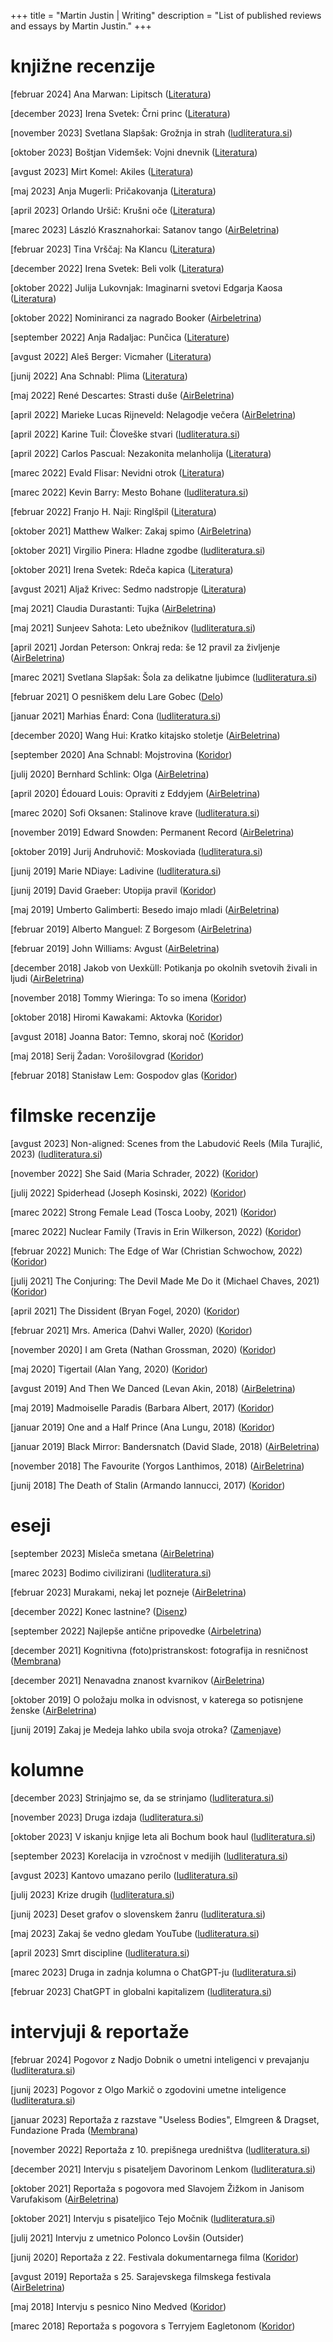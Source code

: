 +++
title = "Martin Justin | Writing"
description = "List of published reviews and essays by Martin Justin."
+++

# knjižne recenzije

[februar 2024] Ana Marwan: Lipitsch ([Literatura](https://www.ludliteratura.si/knjigarna/revije/391-392/))

[december 2023] Irena Svetek: Črni princ ([Literatura](https://www.ludliteratura.si/knjigarna/revije/389-390/))

[november 2023] Svetlana Slapšak: Grožnja in strah ([ludliteratura.si](https://www.ludliteratura.si/kritika-komentar/lumpen-nacifasizem-kratkega-dometa/))

[oktober 2023] Boštjan Videmšek: Vojni dnevnik ([Literatura](https://www.ludliteratura.si/knjigarna/revije/388/))

[avgust 2023] Mirt Komel: Akiles ([Literatura](https://www.ludliteratura.si/knjigarna/revije/386/))

[maj 2023] Anja Mugerli: Pričakovanja ([Literatura](https://www.ludliteratura.si/knjigarna/revije/383/))

[april 2023] Orlando Uršič: Krušni oče ([Literatura](https://www.ludliteratura.si/knjigarna/revije/382/))

[marec 2023] László Krasznahorkai: Satanov tango ([AirBeletrina](https://www.airbeletrina.si/clanek/anatomija-razpadanja))

[februar 2023] Tina Vrščaj: Na Klancu ([Literatura](https://www.ludliteratura.si/revija/379-380/))

[december 2022] Irena Svetek: Beli volk ([Literatura](https://www.ludliteratura.si/revija/377-378/))

[oktober 2022] Julija Lukovnjak: Imaginarni svetovi Edgarja Kaosa ([Literatura](https://www.ludliteratura.si/revija/376/))

[oktober 2022] Nominiranci za nagrado Booker ([Airbeletrina](http://www.airbeletrina.si/clanek/o-cem-govorijo-romani-ki-se-potegujejo-za-nagrado-booker))

[september 2022] Anja Radaljac: Punčica ([Literature](https://www.ludliteratura.si/revija/375/))

[avgust 2022] Aleš Berger: Vicmaher ([Literatura](https://www.ludliteratura.si/revija/374/))

[junij 2022] Ana Schnabl: Plima ([Literatura](https://www.ludliteratura.si/revija/372-373/))

[maj 2022] René Descartes: Strasti duše ([AirBeletrina](http://www.airbeletrina.si/clanek/descartesove-strasti))

[april 2022] Marieke Lucas Rijneveld: Nelagodje večera ([AirBeletrina](http://www.airbeletrina.si/clanek/zrkla-kot-frnikole))

[april 2022] Karine Tuil: Človeške stvari ([ludliteratura.si](https://www.ludliteratura.si/kritika-komentar/o-senzacionalisticnih-blurbih/))

[april 2022] Carlos Pascual: Nezakonita melanholija ([Literatura](https://www.ludliteratura.si/revija/370/))

[marec 2022] Evald Flisar: Nevidni otrok ([Literatura](https://www.ludliteratura.si/revija/369/))

[marec 2022] Kevin Barry: Mesto Bohane ([ludliteratura.si](https://www.ludliteratura.si/kritika-komentar/dogodek-v-mestu-bohane/))

[februar 2022] Franjo H. Naji: Ringlšpil ([Literatura](https://www.ludliteratura.si/revija/367-368/))

[oktober 2021] Matthew Walker: Zakaj spimo ([AirBeletrina](http://www.airbeletrina.si/clanek/namisljene-epidemije-in-izginuli-stolpci))

[oktober 2021] Virgilio Pinera: Hladne zgodbe ([ludliteratura.si](https://www.ludliteratura.si/imena-avtorjev/martin-justin/)) 

[oktober 2021] Irena Svetek: Rdeča kapica ([Literatura](https://www.ludliteratura.si/revija/364/))

[avgust 2021] Aljaž Krivec: Sedmo nadstropje ([Literatura](https://www.ludliteratura.si/revija/362/))

[maj 2021] Claudia Durastanti: Tujka ([AirBeletrina](http://www.airbeletrina.si/clanek/tehnologija-ki-razkriva-svet)) 

[maj 2021] Sunjeev Sahota: Leto ubežnikov ([ludliteratura.si](https://www.ludliteratura.si/kritika-komentar/delal-bom-vec/)) 

[april 2021] Jordan Peterson: Onkraj reda: še 12 pravil za življenje ([AirBeletrina](http://www.airbeletrina.si/clanek/onkraj-reda-in-nereda))

[marec 2021] Svetlana Slapšak: Šola za delikatne ljubimce ([ludliteratura.si](https://www.ludliteratura.si/kritika-komentar/delikatna-ljubezen/))

[februar 2021] O pesniškem delu Lare Gobec ([Delo](https://www.delo.si/kultura/knjiga/moznost-dotika-v-hladnem-svetu-o-poeziji-lare-gobec/)) 

[januar 2021] Marhias Énard: Cona ([ludliteratura.si](https://www.ludliteratura.si/kritika-komentar/med-sencami-v-hadu-globinah/))

[december 2020] Wang Hui: Kratko kitajsko stoletje ([AirBeletrina](http://www.airbeletrina.si/clanek/v-iskanju-nove-politike)) 

[september 2020] Ana Schnabl: Mojstrovina ([Koridor](http://koridor-ku.si/literatura/ana-schnabl-mojstrovina/))

[julij 2020] Bernhard Schlink: Olga ([AirBeletrina](http://www.airbeletrina.si/clanek/med-prizemljenim-zivljenjem-in-sanjami-o-velikih-idealih)) 

[april 2020] Édouard Louis: Opraviti z Eddyjem ([AirBeletrina](http://www.airbeletrina.si/clanek/pretresljiv-in-cudovito-nenavaden-tekst)) 

[marec 2020] Sofi Oksanen: Stalinove krave ([ludliteratura.si](http://www.ludliteratura.si/kritika-komentar/poustvarjanje-kompleksne-mreze-dejstev/))

[november 2019] Edward Snowden: Permanent Record ([AirBeletrina](http://www.airbeletrina.si/clanek/pozitiven-politicni-naboj))

[oktober 2019] Jurij Andruhovič: Moskoviada ([ludliteratura.si](http://www.ludliteratura.si/kritika-komentar/zadnji-dnevi-imperija/))

[junij 2019] Marie NDiaye: Ladivine ([ludliteratura.si](http://www.ludliteratura.si/kritika-komentar/ples-v-maskah-2/))

[junij 2019] David Graeber: Utopija pravil ([Koridor](http://koridor-ku.si/literatura/david-graeber-utopija-pravil/))

[maj 2019] Umberto Galimberti: Besedo imajo mladi ([AirBeletrina](http://www.airbeletrina.si/clanek/besedo-mladim)) 

[februar 2019] Alberto Manguel: Z Borgesom ([AirBeletrina](http://www.airbeletrina.si/clanek/med-ogledali-in-tigri)) 

[februar 2019] John Williams: Avgust ([AirBeletrina](http://www.airbeletrina.si/clanek/svoboda-in-nujnost)) 

[december 2018] Jakob von Uexküll: Potikanja po okolnih svetovih živali in ljudi ([AirBeletrina](http://www.airbeletrina.si/clanek/obcestni-razbojniki-in-obskurna-znanstvena-literatura)) 

[november 2018] Tommy Wieringa: To so imena ([Koridor](http://koridor-ku.si/literatura/tommy-wieringa-imena/))

[oktober 2018] Hiromi Kawakami: Aktovka ([Koridor](http://koridor-ku.si/literatura/hiromi-kawakami-aktovka/))

[avgust 2018] Joanna Bator: Temno, skoraj noč ([Koridor](http://koridor-ku.si/literatura/joanna-bator-temno-skoraj-noc/)) 

[maj 2018] Serij Žadan: Vorošilovgrad ([Koridor](https://koridor-ku.si/literatura/serhij-zadan-vorosilovgrad/))

[februar 2018] Stanisław Lem: Gospodov glas ([Koridor](http://koridor-ku.si/literatura/stanislaw-lem-gospodov-glas/))

# filmske recenzije

[avgust 2023] Non-aligned: Scenes from the Labudović Reels (Mila Turajlić, 2023) ([ludliteratura.si](https://www.ludliteratura.si/refleksija/skoraj-magicno/))

[november 2022] She Said (Maria Schrader, 2022) ([Koridor](https://koridor-ku.si/filmtv/33-liffe-ona-ve-she-said/))

[julij 2022] Spiderhead (Joseph Kosinski, 2022) ([Koridor](https://koridor-ku.si/filmtv/spiderhead/))

[marec 2022] Strong Female Lead (Tosca Looby, 2021) ([Koridor](https://koridor-ku.si/filmtv/24-fdf-odlocna-liderka-strong-female-lead/))

[marec 2022] Nuclear Family (Travis in Erin Wilkerson, 2022) ([Koridor](https://koridor-ku.si/filmtv/24-fdf-nuklearna-druzina-nuclear-family/))

[februar 2022] Munich: The Edge of War (Christian Schwochow, 2022) ([Koridor](https://koridor-ku.si/filmtv/munchen-na-robu-vojne-munich-the-edge-of-war/))

[julij 2021] The Conjuring: The Devil Made Me Do it (Michael Chaves, 2021) ([Koridor](https://koridor-ku.si/filmtv/priklicano-zlo-kriv-je-satan-the-conjuring-the-devil-made-me-do-it/))

[april 2021] The Dissident (Bryan Fogel, 2020) ([Koridor](https://koridor-ku.si/filmtv/disident-the-dissident/))

[februar 2021] Mrs. America (Dahvi Waller, 2020) ([Koridor](https://koridor-ku.si/filmtv/gospa-amerika-mrs-america-miniserija/))

[november 2020] I am Greta (Nathan Grossman, 2020) ([Koridor](https://koridor-ku.si/filmtv/31-liffe-greta-i-am-greta/))

[maj 2020] Tigertail (Alan Yang, 2020) ([Koridor](https://koridor-ku.si/filmtv/tigertail/))

[avgust 2019] And Then We Danced (Levan Akin, 2018) ([AirBeletrina](http://www.airbeletrina.si/clanek/otvoritveni-ples))

[maj 2019] Madmoiselle Paradis (Barbara Albert, 2017) ([Koridor](https://koridor-ku.si/filmtv/madmoiselle-paradis-rez-barbara-albert/))

[januar 2019] One and a Half Prince (Ana Lungu, 2018) ([Koridor](https://koridor-ku.si/filmtv/princ-pol-one-half-prince-rez-ana-lungu/))

[januar 2019] Black Mirror: Bandersnatch (David Slade, 2018) ([AirBeletrina](http://www.airbeletrina.si/clanek/ne-zmoznost-svobodne-izbire))

[november 2018] The Favourite (Yorgos Lanthimos, 2018) ([AirBeletrina](http://www.airbeletrina.si/clanek/posiliti-torej))

[junij 2018] The Death of Stalin (Armando Iannucci, 2017) ([Koridor](https://koridor-ku.si/filmtv/stalinova-smrt-death-stalin/))

# eseji

[september 2023] Misleča smetana ([AirBeletrina](https://airbeletrina.si/misleca-smetana/))

[marec 2023] Bodimo civilizirani ([ludliteratura.si](https://www.ludliteratura.si/kritika-komentar/knjigogled/bodimo-civilizirani/))

[februar 2023] Murakami, nekaj let pozneje ([AirBeletrina](http://www.airbeletrina.si/clanek/murakami-nekaj-let-pozneje))

[december 2022] Konec lastnine? ([Disenz](https://www.disenz.net/konec-lastnine/))

[september 2022] Najlepše antične pripovedke ([Airbeletrina](http://www.airbeletrina.si/clanek/najlepse-anticne-pripovedke))

[december 2021] Kognitivna (foto)pristranskost: fotografija in resničnost ([Membrana](https://www.membrana.si/esej/kognitivna-fotopristranskost/))

[december 2021] Nenavadna znanost kvarnikov ([AirBeletrina](http://www.airbeletrina.si/clanek/nenavadna-znanost-kvarnikov))

[oktober 2019] O položaju molka in odvisnost, v katerega so potisnjene ženske ([AirBeletrina](http://www.airbeletrina.si/clanek/o-polozaju-molka-in-odvisnosti-v-katerega-so-potisnjene-zenske))

[junij 2019] Zakaj je Medeja lahko ubila svoja otroka? ([Zamenjave](https://zamenjave.wordpress.com/2019/05/31/martin-justin-zakaj-je-medeja-lahko-ubila-svoja-otroka/))

# kolumne

[december 2023] Strinjajmo se, da se strinjamo ([ludliteratura.si](https://www.ludliteratura.si/esej-kolumna/strinjajmo-se-da-se-strinjamo/))

[november 2023] Druga izdaja ([ludliteratura.si](https://www.ludliteratura.si/esej-kolumna/druga-izdaja/))

[oktober 2023] V iskanju knjige leta ali Bochum book haul ([ludliteratura.si](https://www.ludliteratura.si/esej-kolumna/v-iskanju-knjige-leta-ali-bochum-book-haul/))

[september 2023] Korelacija in vzročnost v medijih ([ludliteratura.si](https://www.ludliteratura.si/esej-kolumna/korelacija-in-vzrocnost-v-medijih/))

[avgust 2023] Kantovo umazano perilo ([ludliteratura.si](https://www.ludliteratura.si/esej-kolumna/kantovo-umazano-perilo/))

[julij 2023] Krize drugih ([ludliteratura.si](https://www.ludliteratura.si/esej-kolumna/krize-drugih/))

[junij 2023] Deset grafov o slovenskem žanru ([ludliteratura.si](https://www.ludliteratura.si/esej-kolumna/deset-grafov-o-slovenskem-zanru/))

[maj 2023] Zakaj še vedno gledam YouTube ([ludliteratura.si](https://www.ludliteratura.si/esej-kolumna/zakaj-se-vedno-gledam-youtube/))

[april 2023] Smrt discipline ([ludliteratura.si](https://www.ludliteratura.si/esej-kolumna/smrt-discipline/))

[marec 2023] Druga in zadnja kolumna o ChatGPT-ju ([ludliteratura.si](https://www.ludliteratura.si/esej-kolumna/druga-in-zadnja-kolumna-o-chatgpt-ju/))

[februar 2023] ChatGPT in globalni kapitalizem ([ludliteratura.si](https://www.ludliteratura.si/esej-kolumna/chatgpt-in-globalni-kapitalizem/))

# intervjuji & reportaže

[februar 2024] Pogovor z Nadjo Dobnik o umetni inteligenci v prevajanju ([ludliteratura.si](https://www.ludliteratura.si/intervju/orodja-se-nenehno-spreminjajo-spretnosti-in-znanja-ostanejo/))

[junij 2023] Pogovor z Olgo Markič o zgodovini umetne inteligence ([ludliteratura.si](https://www.ludliteratura.si/intervju/raziskovanje-umetne-inteligence-je-bilo-vedno-zelo-interdisciplinarno/))

[januar 2023] Reportaža z razstave "Useless Bodies", Elmgreen & Dragset, Fundazione Prada ([Membrana](https://www.membrana.si/recenzija/odvecna-telesa/))

[november 2022] Reportaža z 10. prepišnega uredništva ([ludliteratura.si](https://www.ludliteratura.si/kritika-komentar/porocilo/ker-se-spet-zanimamo-za-avtorje_ice/))

[december 2021] Intervju s pisateljem Davorinom Lenkom ([ludliteratura.si](https://www.ludliteratura.si/intervju/na-neki-tocki-sem-tako-zelel-ponotranjiti-to-patoloskost/))

[oktober 2021] Reportaža s pogovora med Slavojem Žižkom in Janisom Varufakisom ([AirBeletrina](http://www.airbeletrina.si/clanek/kapitalizem-je-propadel-prislo-je-nekaj-hujsega))

[oktober 2021] Intervju s pisateljico Tejo Močnik ([ludliteratura.si](https://www.ludliteratura.si/intervju/zgodbo-ozamem-iztisniti-si-zelim-bistvo/))

[julij 2021] Intervju z umetnico Polonco Lovšin (Outsider)

[junij 2020] Reportaža z 22. Festivala dokumentarnega filma ([Koridor](https://koridor-ku.si/filmtv/22-festival-dokumentarnega-filma-reportaza/#))

[avgust 2019] Reportaža s 25. Sarajevskega filmskega festivala ([AirBeletrina](http://www.airbeletrina.si/clanek/tekmovanje-za-srce-sarajeva))

[maj 2018] Intervju s pesnico Nino Medved ([Koridor](https://koridor-ku.si/literatura/nina-medved-vse-je-treba-tvegati/))

[marec 2018] Reportaža s pogovora s Terryjem Eagletonom ([Koridor](https://koridor-ku.si/literatura/fabula-pred-fabulo-terry-eagleton-28-2-2018-klub-cd/))
